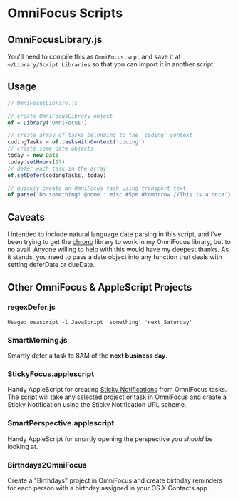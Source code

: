 # OmniFocus Scripts

## OmniFocusLibrary.js
You'll need to compile this as `OmniFocus.scpt` and save it at `~/Library/Script Libraries` so that you can import it in another script.

## Usage

```javascript
// OmniFocusLibrary.js

// create OmniFocusLibrary object
of = Library('OmniFocus')

// create array of tasks belonging to the 'coding' context
codingTasks = of.tasksWithContext('coding')
// create some date objects
today = new Date
today.setHours(17)
// defer each task in the array
of.setDefer(codingTasks, today)

// quickly create an OmniFocus task using transport text 
of.parse('Do something! @home ::misc #5pm #tomorrow //This is a note')

```

## Caveats

I intended to include natural language date parsing in this script, and I've been trying to get the [chrono](https://github.com/wanasit/chrono) library to work in my OmniFocus library, but to no avail. Anyone willing to help with this would have my deepest thanks. As it stands, you need to pass a date object into any function that deals with setting deferDate or dueDate.

## Other OmniFocus & AppleScript Projects

### regexDefer.js

`Usage: osascript -l JavaScript 'something' 'next Saturday'`

### SmartMorning.js

Smartly defer a task to 8AM of the **next business day**.

### StickyFocus.applescript
Handy AppleScript for creating [Sticky Notifications](http://instinctivecode.com/sticky-notifications/) from OmniFocus tasks. The script will take any selected project or task in OmniFocus and create a Sticky Notification using the Sticky Notification URL scheme.

### SmartPerspective.applescript

Handy AppleScript for smartly opening the perspective you *should* be looking at.

### Birthdays2OmniFocus

Create a "Birthdays" project in OmniFocus and create birthday reminders for each person with a birthday assigned in your OS X Contacts.app.
